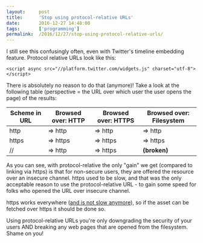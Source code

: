 ```yaml
---
layout:     post
title:      'Stop using protocol-relative URLs'
date:       2016-12-27 14:48:00
tags:       ['programming']
permalink:  /2016/12/27/stop-using-protocol-relative-urls/
---
```


I still see this confusingly often, even with Twitter's timeline embedding feature. Protocol relative URLs
look like this:

```
<script async src="//platform.twitter.com/widgets.js" charset="utf-8"></script>
```

There is absolutely no reason to do that (anymore)! Take a look at the following table (perspective = the URL over which user the user opens the page) of the results:

| Scheme in URL | Browsed over: HTTP | Browsed over: HTTPS | Browsed over: Filesystem |
|---------------|--------------------|---------------------|--------------------------|
| http          | => http            | => http             | => http                  |
| https         | => https           | => https            | => https                 |
| //            | => http            | => https            | **(broken)**             |

As you can see, with protocol-relative the only "gain" we get (compared to linking via https) is that
for non-secure users, they are offered the resource over an insecure channel. https used to be slow,
and that was the only acceptable reason to use the protocol-relative URL - to gain some speed for folks
who opened the URL over insecure channel.

https works everywhere ([and is not slow anymore](https://www.paulirish.com/2010/the-protocol-relative-url/)),
so if the asset can be fetched over https it should be done so.

Using protocol-relative URLs you're only downgrading the security of your users AND breaking
any web pages that are opened from the filesystem. Shame on you!
